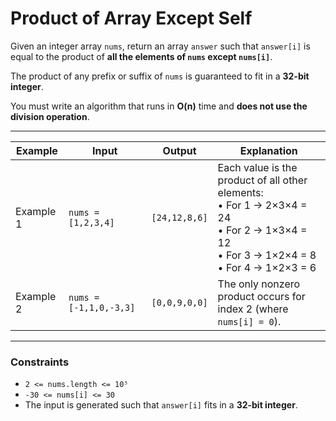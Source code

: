 # Product of Array Except Self

Given an integer array `nums`, return an array `answer` such that `answer[i]` is equal to the product of **all the elements of `nums` except `nums[i]`**.

The product of any prefix or suffix of `nums` is guaranteed to fit in a **32-bit integer**.

You must write an algorithm that runs in **O(n)** time and **does not use the division operation**.

---

| Example   | Input                  | Output        | Explanation                                                                                                                                        |
| --------- | ---------------------- | ------------- | -------------------------------------------------------------------------------------------------------------------------------------------------- |
| Example 1 | `nums = [1,2,3,4]`     | `[24,12,8,6]` | Each value is the product of all other elements: <br>• For 1 → 2×3×4 = 24 <br>• For 2 → 1×3×4 = 12 <br>• For 3 → 1×2×4 = 8 <br>• For 4 → 1×2×3 = 6 |
| Example 2 | `nums = [-1,1,0,-3,3]` | `[0,0,9,0,0]` | The only nonzero product occurs for index 2 (where `nums[i] = 0`).                                                                                 |

---

### Constraints

- `2 <= nums.length <= 10⁵`
- `-30 <= nums[i] <= 30`
- The input is generated such that `answer[i]` fits in a **32-bit integer**.
